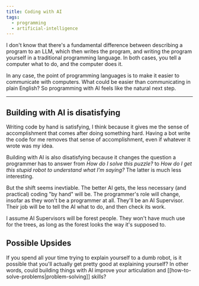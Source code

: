 ```yaml
---
title: Coding with AI
tags:
  - programming
  - artificial-intelligence
---
```

I don't know that there's a fundamental difference between describing a program to an LLM, which then writes the program, and writing the program yourself in a traditional programming language. In both cases, you tell a computer what to do, and the computer does it.

In any case, the point of programming languages is to make it easier to communicate with computers. What could be easier than communicating in plain English? So programming with AI feels like the natural next step.

---

## Building with AI is disatisfying

Writing code by hand is satisfying, I think because it gives me the sense of accomplishment that comes after doing something hard. Having a bot write the code for me removes that sense of accomplishment, even if whatever it wrote was my idea.

Building with AI is also disatisfying because it changes the question a programmer has to answer from *How do I solve this puzzle?* to *How do I get this stupid robot to understand what I'm saying?* The latter is much less interesting.

But the shift seems inevtiable. The better AI gets, the less necessary (and practical) coding "by hand" will be. The programmer's role will change, insofar as they won't be a programmer at all. They'll be an AI Supervisor. Their job will be to tell the AI what to do, and then check its work.

I assume AI Supervisors will be forest people. They won't have much use for the trees, as long as the forest looks the way it's supposed to.

## Possible Upsides

If you spend all your time trying to explain yourself to a dumb robot, is it possible that you'll actually get pretty good at explaining yourself? In other words, could building things with AI improve your articulation and [[how-to-solve-problems|problem-solving]] skills?